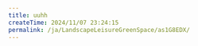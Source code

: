 ```yaml
---
title: uuhh
createTime: 2024/11/07 23:24:15
permalink: /ja/LandscapeLeisureGreenSpace/as1G8EDX/
---
```

